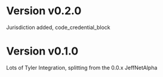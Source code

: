 # Version v0.2.0

Jurisdiction added, code_credential_block

# Version v0.1.0

Lots of Tyler Integration, splitting from the 0.0.x JeffNetAlpha
